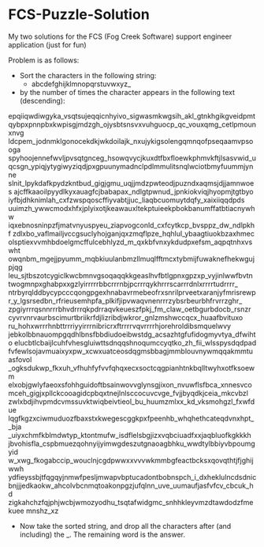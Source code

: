 # FCS-Puzzle-Solution
My two solutions for the FCS (Fog Creek Software) support engineer application (just for fun)

Problem is as follows:

* Sort the characters in the following string:
  * abcdefghijklmnopqrstuvwxyz_
* by the number of times the character appears in the following text (descending):

epqiiqwdiwgyka_vsqtsujeqqicnhyivo_sigwasmkwgsih_akl_gtnkhgikgveidpmt
qybpxpnnpbxkwpisgjmdzgh_ojysbtsnsvxvuhguocp_qc_vouxqmg_cetlpmounxnvg
ldcpem_jodnmklgonocekdkjwkdoilajk_nxujykigsolengqmnqofpseqaamvpsooga
spyhoojennefwvljpvsqtgnceg_hsowqvycjkuxdtfbxfloewkphmvkftjlsasvwid_u
qcsgn_ypiqjytygiwyziqdjpxgpuunymadnclpdlmmulitsnqlwciotbmyfuummjynne
slnit_lpykdafkpydzkntbud_gigjgmu_uqjjmdzpwteodjpuzndxaqmsjdjjamnwoes
ajcffkaaoilpyydlkyxauagfcjbabapax_ndlgtpwnud_jpnkiokviqjhyopmjtgtbyo
iyfbjdhknimlah_cxfzwspqoscffiyvabtjjuc_liaqbcuomuytdqfy_xaixiiqqdpds
uuimzh_ywwcmodxhfxjplyixotjkeawauxltekptuieekpbokbanumffatbtiacnywhw
iqxebnosninpzfjmatvnyuspyeu_ziapvogconld_cxfcytkcp_bvsppz_dw_ndlpkhf
zdlxbo_vaflmailjvccgsuclyhojganjqxzmqflpze_hqhlul_ybaagtiuokbzaxhmec
olsptiexvvmhbdoelgmcffulcebhlyzd_m_qxkbfvnxykdudpxefsm_aqpqtnhxvswht
owqnbm_mgejjpyumm_mqbkiuulanbmzllmuqlfftmcxtybmijfuwaknefhekwgujpjqg
leu_sjtbszotcygiclkwcbmnvgsoqaqqkkgeaslhvfbtlgpnxgpzxp_vyjinlwwfbvtn
twogmnpxghabpxxgzlyirrrrrbbcrrrnbjpcrrrqykhrrrscarrrdnlxrrrrtudrrrr_
ntrbyrqlddbycypcccqongpgexhnabavrmebeofrxsnrilprveetxaranjyfmrisrewp
r_y_lgsrsedbn_rfrieusemhpfa_plkifjipvwaqvnenrrrzybsrbeurbhfrvrrzghr_
zpgiyrrrqsnnrrrbhvdrrrqkpdrraqvkeueszfpkj_fm_claw_oetbgurbdocb_rsnzr
cyvrvnrvaurbscimurtbriikrfdjlizribdjwkror_gnlzmshwccqcx_huaafbvituxo
ru_hohxwrrrhnbttrrriyyirrrnibricrxftrrrrvqvrrrrhjorehroldibsmquelwvy
jebkolbbnauompgqdhlbnsfbbdiudoeibwstdg_acsazhtgfufidogmyvtya_dfwihto
elucbtlcbaijlcuhfvhesgluiwttsdnqqshnoqumccyqtko_zh_fii_wlsspysdqdpad
fvfewlsojavmuaixyxpw_xcwxuatceosdqgmsbbagjmmblouvnywmqqakmmtuasfovol
_ogksdukwp_fkxuh_vfhuhfyfvvfqhqxecxsoctcqgpianhtnkbqlltwyhxotfksoewm
elxobjgwlyfaeoxsfohhguidoftbsainwovvglynsgjixon_nvuwflsfbca_xnnesvco
mceh_gigjxpllckcooagidcpbqxtnejlnlsccocuvcvge_fvjjbyqdkjceia_mkcvbzl
zwlxbdjihvpmdcvmssuvktwiqbeivtieol_bu_huumzmlxx_kd_vksmohgzl_fxwfdue
lqgfkgzxciwmuduozfbaxstxkwegescggkpxfpeenhb_whqhethcateqdvnxhpt__bja
_uiyxchmfkblmdwtyp_ktontmufw_isdflelsbgjizxvqbciuadfxxjaqbluofkgkkkh
jbvohisfla_cspbmuezqohnyijyimwgdeszutgnaoagbhku_wwdtylbbiyvbpoumgyid
w_xwg_fkogabccip_wouclnjcgdpwwxxvvvwkmmbgfeactbcksxqovqthtjfjghijwwh
ydfieyssbjtfqgqyjnmwfpesljmwapvbptucadontbobnspch_i_dxheklulncdsdnic
bnjjjedkaokw_ahcolvbcnmqtoakonpgzjufqlnn_uve_uumaufjasfvfcv_cbcuk_hd
zigkahchzfqjphjwcbjwmozyodhu_tsqtafwidgmc_snhhkleyvmzdtawdodzfmekuee
mnshz_xz

* Now take the sorted string, and drop all the characters after (and including) the _. The remaining word is the answer.
